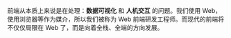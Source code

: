 前端从本质上来说是在处理：**数据可视化** 和 **人机交互** 的问题。我们使用 Web，使用浏览器等作为媒介，所以我们被称为 Web 前端研发工程师。而现代的前端将不仅仅局限在 Web 了，而是向着全栈、全端的方向发展。